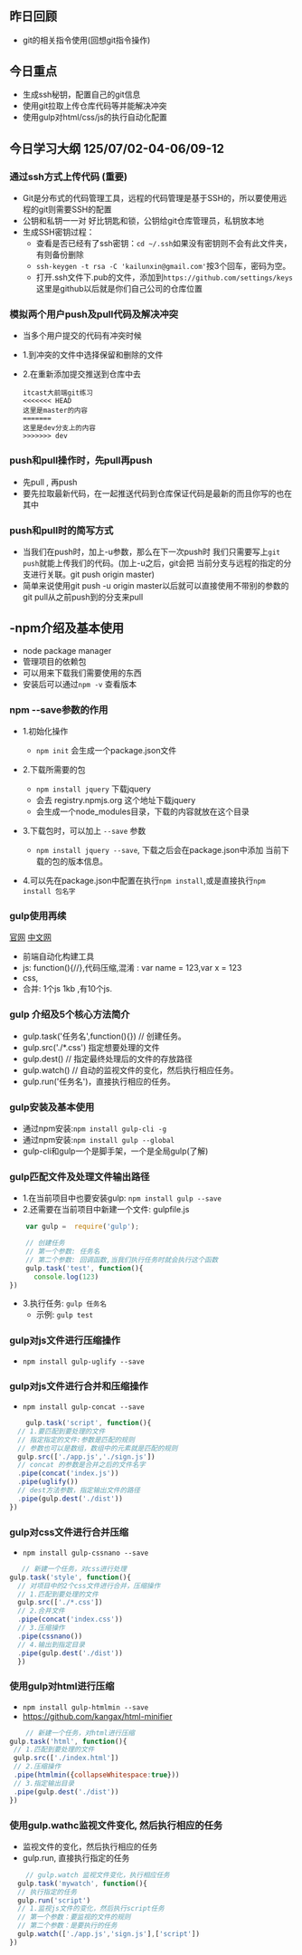# 
## 昨日回顾
- git的相关指令使用(回想git指令操作)

## 今日重点
- 生成ssh秘钥，配置自己的git信息
- 使用git拉取上传仓库代码等并能解决冲突
- 使用gulp对html/css/js的执行自动化配置

## 今日学习大纲  125/07/02-04-06/09-12

### 通过ssh方式上传代码 (重要)
- Git是分布式的代码管理工具，远程的代码管理是基于SSH的，所以要使用远程的git则需要SSH的配置
- 公钥和私钥一一对 好比钥匙和锁，公钥给git仓库管理员，私钥放本地
- 生成SSH密钥过程：
  + 查看是否已经有了ssh密钥：`cd ~/.ssh`如果没有密钥则不会有此文件夹，有则备份删除
  + `ssh-keygen -t rsa -C 'kailunxin@gmail.com'`按3个回车，密码为空。
  + 打开.ssh文件下.pub的文件，添加到`https://github.com/settings/keys`这里是github以后就是你们自己公司的仓库位置

### 模拟两个用户push及pull代码及解决冲突
- 当多个用户提交的代码有冲突时候
- 1.到冲突的文件中选择保留和删除的文件
- 2.在重新添加提交推送到仓库中去


  ```
  itcast大前端git练习
  <<<<<<< HEAD
  这里是master的内容
  =======
  这里是dev分支上的内容
  >>>>>>> dev
  ```

### push和pull操作时，先pull再push
- 先pull , 再push
- 要先拉取最新代码，在一起推送代码到仓库保证代码是最新的而且你写的也在其中

### push和pull时的简写方式
- 当我们在push时，加上-u参数，那么在下一次push时
  我们只需要写上`git push`就能上传我们的代码。(加上-u之后，git会把
  当前分支与远程的指定的分支进行关联。git push origin master)
- 简单来说使用git push -u origin master以后就可以直接使用不带别的参数的git pull从之前push到的分支来pull

## -npm介绍及基本使用
- node package manager
- 管理项目的依赖包
- 可以用来下载我们需要使用的东西
- 安装后可以通过`npm -v` 查看版本


### npm --save参数的作用
- 1.初始化操作
    + `npm init` 会生成一个package.json文件
- 2.下载所需要的包
    + `npm install jquery`  下载jquery
    + 会去 registry.npmjs.org 这个地址下载jquery
    + 会生成一个node_modules目录，下载的内容就放在这个目录

- 3.下载包时，可以加上 `--save` 参数
    + `npm install jquery --save`, 下载之后会在package.json中添加
    当前下载的包的版本信息。
- 4.可以先在package.json中配置在执行`npm install`,或是直接执行`npm install 包名字`

### gulp使用再续
[官网](http://www.gulpjs.com)
[中文网](http://www.gulpjs.com.cn)

- 前端自动化构建工具
- js: function(){//},代码压缩,混淆 : var name = 123,var x = 123
- css, 
- 合并: 1个js 1kb ,有10个js.

### gulp 介绍及5个核心方法简介
 - gulp.task('任务名',function(){}) // 创建任务。
 - gulp.src('./*.css') 指定想要处理的文件
 - gulp.dest() // 指定最终处理后的文件的存放路径
 - gulp.watch() // 自动的监视文件的变化，然后执行相应任务。
 - gulp.run('任务名')，直接执行相应的任务。


### gulp安装及基本使用
- 通过npm安装:`npm install gulp-cli -g`
- 通过npm安装:`npm install gulp --global`
- gulp-cli和gulp一个是脚手架，一个是全局gulp(了解)

### gulp匹配文件及处理文件输出路径
- 1.在当前项目中也要安装gulp: `npm install gulp --save`
- 2.还需要在当前项目中新建一个文件: gulpfile.js

```javascript
    var gulp =  require('gulp');

    // 创建任务
    // 第一个参数: 任务名
    // 第二个参数: 回调函数,当我们执行任务时就会执行这个函数
    gulp.task('test', function(){
      console.log(123)
})
```
- 3.执行任务: `gulp 任务名`
    + 示例: `gulp test`

### gulp对js文件进行压缩操作
- `npm install gulp-uglify --save`

### gulp对js文件进行合并和压缩操作
- `npm install gulp-concat --save`

```javascript
    gulp.task('script', function(){
  // 1.要匹配到要处理的文件
  // 指定指定的文件:参数是匹配的规则
  // 参数也可以是数组，数组中的元素就是匹配的规则
  gulp.src(['./app.js','./sign.js'])
  // concat 的参数是合并之后的文件名字
  .pipe(concat('index.js'))
  .pipe(uglify())
  // dest方法参数，指定输出文件的路径
  .pipe(gulp.dest('./dist'))
})
```

### gulp对css文件进行合并压缩
- `npm install gulp-cssnano --save`

```javascript
   // 新建一个任务，对css进行处理
gulp.task('style', function(){
  // 对项目中的2个css文件进行合并，压缩操作
  // 1.匹配到要处理的文件
  gulp.src(['./*.css'])
  // 2.合并文件
  .pipe(concat('index.css'))
  // 3.压缩操作
  .pipe(cssnano())
  // 4.输出到指定目录
  .pipe(gulp.dest('./dist'))
  })
```

### 使用gulp对html进行压缩
- `npm install gulp-htmlmin --save`
- https://github.com/kangax/html-minifier

```javascript
    // 新建一个任务，对html进行压缩
gulp.task('html', function(){
 // 1.匹配到要处理的文件
 gulp.src(['./index.html'])
 // 2.压缩操作
 .pipe(htmlmin({collapseWhitespace:true}))
 // 3.指定输出目录
 .pipe(gulp.dest('./dist'))
})
```

### 使用gulp.wathc监视文件变化, 然后执行相应的任务
- 监视文件的变化，然后执行相应的任务
- gulp.run, 直接执行指定的任务

```javascript
    // gulp.watch 监视文件变化，执行相应任务
  gulp.task('mywatch', function(){
  // 执行指定的任务
  gulp.run('script')
  // 1.监视js文件的变化，然后执行script任务
  // 第一个参数：要监视的文件的规则
  // 第二个参数：是要执行的任务
  gulp.watch(['./app.js','sign.js'],['script'])
})
```